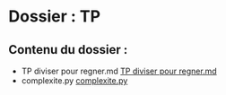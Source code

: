 # Dossier : TP
 
 ## Contenu du dossier : 
- TP diviser pour regner.md [TP diviser pour regner.md](./TP_diviser_pour_regner.md)
- complexite.py [complexite.py](./complexite.py)
